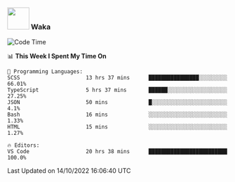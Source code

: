 ### <img src="https://media.giphy.com/media/VgCDAzcKvsR6OM0uWg/giphy.gif" width="50"> Waka

  <!--START_SECTION:waka-->
![Code Time](http://img.shields.io/badge/Code%20Time-945%20hrs%2054%20mins-blue)

📊 **This Week I Spent My Time On** 

```text
💬 Programming Languages: 
SCSS                     13 hrs 37 mins      ████████████████░░░░░░░░░   66.01% 
TypeScript               5 hrs 37 mins       ██████░░░░░░░░░░░░░░░░░░░   27.25% 
JSON                     50 mins             █░░░░░░░░░░░░░░░░░░░░░░░░   4.1% 
Bash                     16 mins             ░░░░░░░░░░░░░░░░░░░░░░░░░   1.33% 
HTML                     15 mins             ░░░░░░░░░░░░░░░░░░░░░░░░░   1.27%

🔥 Editors: 
VS Code                  20 hrs 38 mins      █████████████████████████   100.0%

```


 Last Updated on 14/10/2022 16:06:40 UTC
<!--END_SECTION:waka-->
